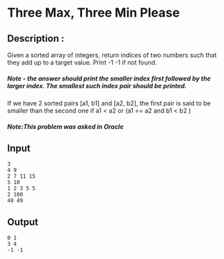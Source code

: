 # Three Max, Three Min Please

## Description : 
<p>Given a sorted array of integers, return indices of two numbers such that they add up to a target value.
Print -1 -1 if not found.
  
##### Note - the answer should print the smaller index first followed by the larger index. The smallest such index pair should be printed.

If we have 2 sorted pairs [a1, b1] and [a2, b2], the first pair is said to be smaller than the second one if a1 < a2 or (a1 == a2 and b1 < b2 )
  
##### Note:This problem was asked in Oracle</p>

## Input 
```
3
4 9
2 7 11 15
5 10
1 2 3 5 5
2 100
48 49
```

## Output
```
0 1
3 4
-1 -1
```
